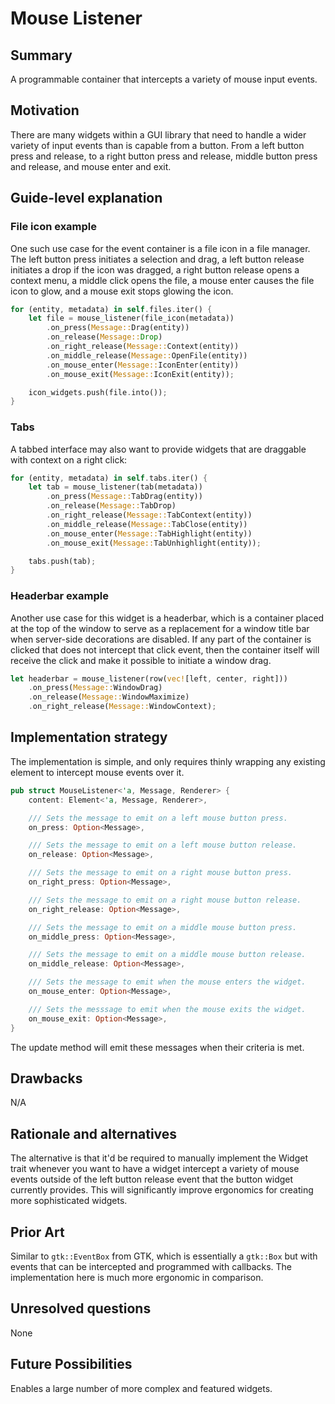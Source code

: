 # Mouse Listener

## Summary

A programmable container that intercepts a variety of mouse input events.

## Motivation

There are many widgets within a GUI library that need to handle a wider variety of input events than is capable from a button. From a left button press and release, to a right button press and release, middle button press and release, and mouse enter and exit.

## Guide-level explanation

### File icon example

One such use case for the event container is a file icon in a file manager. The left button press initiates a selection and drag, a left button release initiates a drop if the icon was dragged, a right button release opens a context menu, a middle click opens the file, a mouse enter causes the file icon to glow, and a mouse exit stops glowing the icon.

```rs
for (entity, metadata) in self.files.iter() {
    let file = mouse_listener(file_icon(metadata))
        .on_press(Message::Drag(entity))
        .on_release(Message::Drop)
        .on_right_release(Message::Context(entity))
        .on_middle_release(Message::OpenFile(entity))
        .on_mouse_enter(Message::IconEnter(entity))
        .on_mouse_exit(Message::IconExit(entity));

    icon_widgets.push(file.into());
}
```

### Tabs

A tabbed interface may also want to provide widgets that are draggable with context on a right click:

```rs
for (entity, metadata) in self.tabs.iter() {
    let tab = mouse_listener(tab(metadata))
        .on_press(Message::TabDrag(entity))
        .on_release(Message::TabDrop)
        .on_right_release(Message::TabContext(entity))
        .on_middle_release(Message::TabClose(entity))
        .on_mouse_enter(Message::TabHighlight(entity))
        .on_mouse_exit(Message::TabUnhighlight(entity));

    tabs.push(tab);
}
```

### Headerbar example

Another use case for this widget is a headerbar, which is a container placed at the top of the window to serve as a replacement for a window title bar when server-side decorations are disabled. If any part of the container is clicked that does not intercept that click event, then the container itself will receive the click and make it possible to initiate a window drag.

```rs
let headerbar = mouse_listener(row(vec![left, center, right]))
    .on_press(Message::WindowDrag)
    .on_release(Message::WindowMaximize)
    .on_right_release(Message::WindowContext);
```

## Implementation strategy

The implementation is simple, and only requires thinly wrapping any existing element to intercept mouse events over it.

```rs
pub struct MouseListener<'a, Message, Renderer> {
    content: Element<'a, Message, Renderer>,

    /// Sets the message to emit on a left mouse button press.
    on_press: Option<Message>,

    /// Sets the message to emit on a left mouse button release.
    on_release: Option<Message>,

    /// Sets the message to emit on a right mouse button press.
    on_right_press: Option<Message>,

    /// Sets the message to emit on a right mouse button release.
    on_right_release: Option<Message>,

    /// Sets the message to emit on a middle mouse button press.
    on_middle_press: Option<Message>,

    /// Sets the message to emit on a middle mouse button release.
    on_middle_release: Option<Message>,

    /// Sets the message to emit when the mouse enters the widget.
    on_mouse_enter: Option<Message>,

    /// Sets the messsage to emit when the mouse exits the widget.
    on_mouse_exit: Option<Message>,
}
```

The update method will emit these messages when their criteria is met.

## Drawbacks

N/A

## Rationale and alternatives

The alternative is that it'd be required to manually implement the Widget trait whenever you want to have a widget intercept a variety of mouse events outside of the left button release event that the button widget currently provides. This will significantly improve ergonomics for creating more sophisticated widgets.

## Prior Art

Similar to `gtk::EventBox` from GTK, which is essentially a `gtk::Box` but with events that can be intercepted and programmed with callbacks. The implementation here is much more ergonomic in comparison.

## Unresolved questions

None

## Future Possibilities

Enables a large number of more complex and featured widgets.
